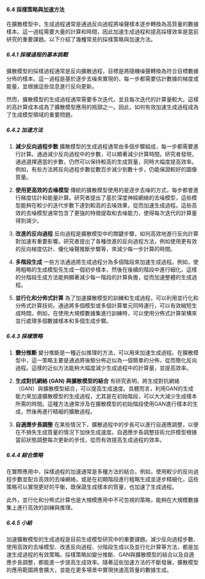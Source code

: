 #### 6.4 採樣策略與加速方法

在擴散模型中，生成過程通常是通過反向過程將噪聲樣本逐步轉換為高質量的數據樣本。這一過程需要大量的計算和時間，因此加速生成過程和提高採樣效率是當前研究的重要課題。以下介紹了幾種常見的採樣策略與加速方法。

##### 6.4.1 採樣過程的基本挑戰
擴散模型的採樣過程通常是反向擴散過程，目標是將隨機噪聲轉換為符合目標數據分佈的樣本。這一過程是基於逐步去噪來實現的，每一步都需要估計數據的梯度或能量，並根據這些信息進行反向更新。

然而，擴散模型的生成過程通常需要多次迭代，並且每次迭代的計算量較大。這樣的高計算成本成為了擴散模型應用的瓶頸之一。因此，如何有效加速生成過程成為了生成模型領域的重要問題。

##### 6.4.2 加速方法

1. **減少反向過程步數**
   擴散模型的生成過程通常由多個步驟組成，每一步都需要進行計算。通過減少反向過程中的步數，可以顯著減少計算時間。研究者發現，通過選擇適當的步數，仍然可以保持較高的生成質量，同時大幅度提高效率。例如，有些方法將反向過程步數從數百步減少到數十步，仍能保證較好的圖像質量。

2. **使用更高效的去噪模型**
   傳統的擴散模型使用的是逐步去噪的方式，每步都會進行梯度估計和能量計算。研究者提出了基於深度神經網絡的去噪模型，這些模型能夠在較少的迭代步數下達到較高的去噪效果，從而加速生成過程。這些高效的去噪模型通常包含了更強的特徵提取和去噪能力，使得每次迭代的計算量得到減少。

3. **改進的反向過程**
   反向過程是擴散模型中的關鍵步驟，如何高效地進行反向計算對加速有重要影響。研究者提出了各種改進的反向過程方法，例如使用更有效的反向梯度估計、優化噪聲推斷步驟等，來減少每一步計算的時間。

4. **多階段生成**
   一些方法通過將生成過程分為多個階段來加速生成過程。例如，使用粗略的生成模型先生成一個初步樣本，然後在後續的階段中進行細化。這樣的分階段生成方法能夠顯著減少每一階段的計算負擔，從而加速整體的生成過程。

5. **並行化和分佈式計算**
   為了加速擴散模型的訓練和生成過程，可以利用並行化和分佈式計算技術。通過將多個模型或多個計算單元同時運行，可以有效縮短生成時間。例如，在使用大規模數據集進行訓練時，可以使用分佈式計算架構來並行處理多個數據樣本和多個生成步驟。

##### 6.4.3 採樣策略

1. **變分推斷**
   變分推斷是一種近似推理的方法，可以用來加速生成過程。在擴散模型中，這一策略主要是通過將後驗分佈近似為一個簡單的分佈，從而簡化反向過程。這樣的近似方法能夠大幅度減少生成過程中的計算量，並提高效率。

2. **生成對抗網絡 (GAN) 與擴散模型的結合**
   有研究表明，將生成對抗網絡（GAN）與擴散模型結合，可以提高生成速度。具體而言，利用GAN的生成能力來加速擴散模型的生成過程，尤其是在初始階段，可以大大減少生成樣本所需的時間。這種方法通常涉及在擴散模型的初始階段使用GAN進行樣本的生成，然後再進行精細的擴散過程。

3. **自適應步長調整**
   在某些情況下，擴散過程中的步長可以進行自適應調整，以便在不損失生成質量的情況下加快生成速度。自適應步長調整技術允許模型根據當前狀態調整每次更新的步伐，從而有效提高生成過程的效率。

##### 6.4.4 綜合策略
在實際應用中，採樣過程的加速通常是多種方法的結合。例如，使用較少的反向過程步數並配合高效的去噪網絡，或是在初期階段進行粗略生成並逐步精細化，這些策略可以實現更好的平衡，既保證生成樣本的質量，也加速了生成過程。

此外，並行化和分佈式計算也是大規模應用中不可忽視的策略，能夠在大規模數據集上進行高效的訓練與推理。

##### 6.4.5 小結
加速擴散模型的生成過程是目前生成模型研究中的重要課題。減少反向過程步數、使用高效的去噪模型、改進反向過程、分階段生成以及並行化計算等方法，都是加速生成過程的有效策略。採樣策略如變分推斷、GAN與擴散模型的結合以及自適應步長調整，都能進一步提高生成效率。隨著這些加速方法的不斷發展，擴散模型的應用範圍將會擴大，並能在更多場景中實現快速高質量的數據生成。